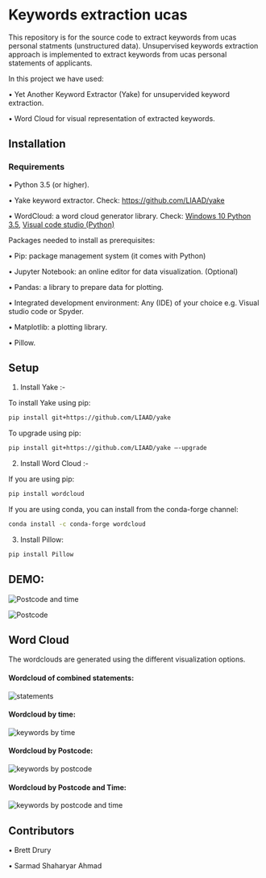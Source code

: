 # Keywords extraction ucas

This repository is for the source code to extract keywords from ucas personal statments (unstructured data). Unsupervised keywords extraction approach is implemented to extract keywords from ucas personal statements of applicants. 

In this project we have used:

•	Yet Another Keyword Extractor (Yake) for unsupervided keyword extraction.

•	Word Cloud for visual representation of extracted keywords. 


## Installation
### Requirements

•	Python 3.5 (or higher).

•	Yake keyword extractor. Check: https://github.com/LIAAD/yake

•	WordCloud: a word cloud generator library. Check:  [Windows 10 Python 3.5](https://github.com/amueller/word_cloud/issues/134),  [Visual code studio (Python)](https://github.com/amueller/word_cloud/issues/609)

   Packages needed to install as prerequisites:

•	Pip: package management system (it comes with Python)

•	Jupyter Notebook: an online editor for data visualization. (Optional)

•	Pandas: a library to prepare data for plotting.

•	Integrated development environment: Any (IDE) of your choice e.g. Visual studio code or Spyder.

•	Matplotlib: a plotting library.

•	Pillow.



## Setup


1. Install Yake :-

To install Yake using pip: 
```bash
pip install git+https://github.com/LIAAD/yake 
```

To upgrade using pip:

```bash
pip install git+https://github.com/LIAAD/yake –-upgrade
```

2. Install Word Cloud :-

If you are using pip:

```bash
pip install wordcloud
```
If you are using conda, you can install from the conda-forge channel:

```bash
conda install -c conda-forge wordcloud
```

3. Install Pillow:

```bash
pip install Pillow
```

## DEMO:

![Postcode and time](https://user-images.githubusercontent.com/90148389/163736119-9b9bb5ef-8027-4211-a951-4b0ea5d624ae.gif)

![Postcode](https://user-images.githubusercontent.com/90148389/163736120-d7748778-c8c9-4662-a4ec-56f663fe2814.gif)

## Word Cloud
The wordclouds are generated using the different visualization options.  


#### Wordcloud of combined statements:
![statements](https://user-images.githubusercontent.com/90148389/163731822-b880fad3-b0f4-4413-a739-d0903f3daeb9.png)


#### Wordcloud by time:
![keywords by time](https://user-images.githubusercontent.com/90148389/163731823-49104d4d-fefb-4f22-aa86-efe67cc2585b.png)


#### Wordcloud by Postcode:
![keywords by postcode](https://user-images.githubusercontent.com/90148389/163731827-7c081414-790a-4027-b2be-49692157ef6a.png)


#### Wordcloud by Postcode and Time:
![keywords by postcode and time](https://user-images.githubusercontent.com/90148389/163731830-fd73f2c6-b024-47e5-b484-6ba3fbd58e50.png)


## Contributors

•	Brett Drury

•	Sarmad Shaharyar Ahmad
